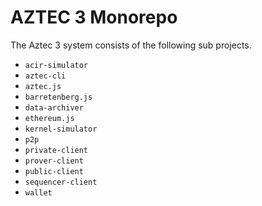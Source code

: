 # AZTEC 3 Monorepo

The Aztec 3 system consists of the following sub projects.

- `acir-simulator`
- `aztec-cli`
- `aztec.js`
- `barretenberg.js`
- `data-archiver`
- `ethereum.js`
- `kernel-simulator`
- `p2p`
- `private-client`
- `prover-client`
- `public-client`
- `sequencer-client`
- `wallet`
